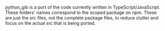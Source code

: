 python_gib is a port of the code currently written in TypeScript/JavaScript.
These folders' names correspond to the scoped package on npm. These are just the
src files, not the complete package files, to reduce clutter and focus on the
actual src that is being ported.
